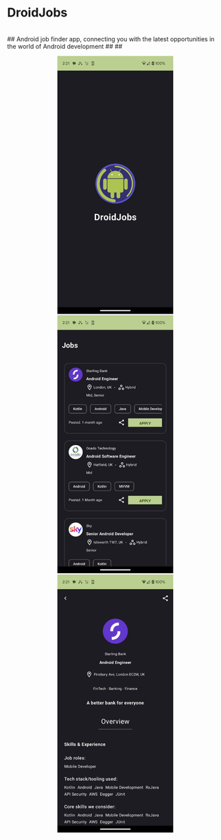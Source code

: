 <h1>DroidJobs</h1><br>
##
Android job finder app, connecting you with the latest opportunities in the world of Android development
##
##
<p align="center">
  <img src="readme_images/splash.png" height=600>
  <img src="readme_images/jobs.png" height=600>
  <img src="readme_images/job-detail.png" height=600>
</p>
